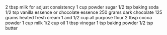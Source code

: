 2 tbsp milk for adjust consistency
1 cup powder sugar
1/2 tsp baking soda
1/2 tsp vanilla essence or chocolate essence
250 grams dark chocolate
125 grams heated fresh cream
1 and 1/2 cup all purpose flour
2 tbsp cocoa powder
1 cup milk 
1/2 cup oil
1 tbsp vinegar
1 tsp baking powder
1/2 tsp butter